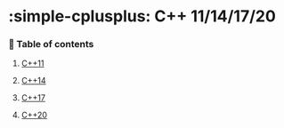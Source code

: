 # **:simple-cplusplus: C++ 11/14/17/20**

### **:book: Table of contents**

1. [C++11](C++11/README.md)

2. [C++14](C++14/README.md)
   
3. [C++17](C++17/README.md)

4. [C++20](C++20/README.md)
